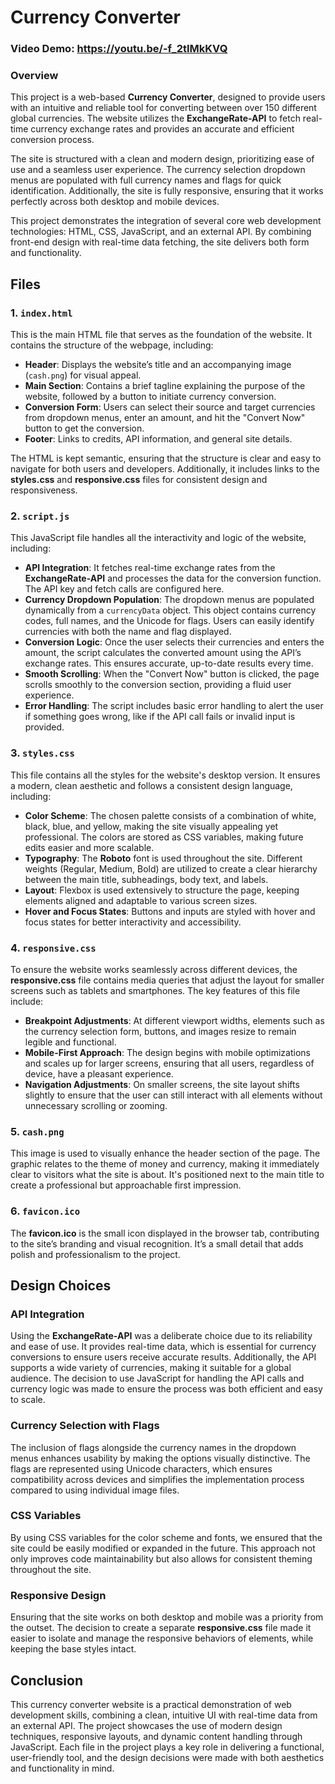 # Currency Converter
### Video Demo:  <https://youtu.be/-f_2tIMkKVQ>  
### Overview

This project is a web-based **Currency Converter**, designed to provide users with an intuitive and reliable tool for converting between over 150 different global currencies. The website utilizes the **ExchangeRate-API** to fetch real-time currency exchange rates and provides an accurate and efficient conversion process.

The site is structured with a clean and modern design, prioritizing ease of use and a seamless user experience. The currency selection dropdown menus are populated with full currency names and flags for quick identification. Additionally, the site is fully responsive, ensuring that it works perfectly across both desktop and mobile devices.

This project demonstrates the integration of several core web development technologies: HTML, CSS, JavaScript, and an external API. By combining front-end design with real-time data fetching, the site delivers both form and functionality.

## Files

### 1. `index.html`
This is the main HTML file that serves as the foundation of the website. It contains the structure of the webpage, including:
- **Header**: Displays the website’s title and an accompanying image (`cash.png`) for visual appeal.
- **Main Section**: Contains a brief tagline explaining the purpose of the website, followed by a button to initiate currency conversion.
- **Conversion Form**: Users can select their source and target currencies from dropdown menus, enter an amount, and hit the "Convert Now" button to get the conversion.
- **Footer**: Links to credits, API information, and general site details.

The HTML is kept semantic, ensuring that the structure is clear and easy to navigate for both users and developers. Additionally, it includes links to the **styles.css** and **responsive.css** files for consistent design and responsiveness.

### 2. `script.js`
This JavaScript file handles all the interactivity and logic of the website, including:
- **API Integration**: It fetches real-time exchange rates from the **ExchangeRate-API** and processes the data for the conversion function. The API key and fetch calls are configured here.
- **Currency Dropdown Population**: The dropdown menus are populated dynamically from a `currencyData` object. This object contains currency codes, full names, and the Unicode for flags. Users can easily identify currencies with both the name and flag displayed.
- **Conversion Logic**: Once the user selects their currencies and enters the amount, the script calculates the converted amount using the API’s exchange rates. This ensures accurate, up-to-date results every time.
- **Smooth Scrolling**: When the "Convert Now" button is clicked, the page scrolls smoothly to the conversion section, providing a fluid user experience.
- **Error Handling**: The script includes basic error handling to alert the user if something goes wrong, like if the API call fails or invalid input is provided.

### 3. `styles.css`
This file contains all the styles for the website's desktop version. It ensures a modern, clean aesthetic and follows a consistent design language, including:
- **Color Scheme**: The chosen palette consists of a combination of white, black, blue, and yellow, making the site visually appealing yet professional. The colors are stored as CSS variables, making future edits easier and more scalable.
- **Typography**: The **Roboto** font is used throughout the site. Different weights (Regular, Medium, Bold) are utilized to create a clear hierarchy between the main title, subheadings, body text, and labels.
- **Layout**: Flexbox is used extensively to structure the page, keeping elements aligned and adaptable to various screen sizes.
- **Hover and Focus States**: Buttons and inputs are styled with hover and focus states for better interactivity and accessibility.

### 4. `responsive.css`
To ensure the website works seamlessly across different devices, the **responsive.css** file contains media queries that adjust the layout for smaller screens such as tablets and smartphones. The key features of this file include:
- **Breakpoint Adjustments**: At different viewport widths, elements such as the currency selection form, buttons, and images resize to remain legible and functional.
- **Mobile-First Approach**: The design begins with mobile optimizations and scales up for larger screens, ensuring that all users, regardless of device, have a pleasant experience.
- **Navigation Adjustments**: On smaller screens, the site layout shifts slightly to ensure that the user can still interact with all elements without unnecessary scrolling or zooming.

### 5. `cash.png`
This image is used to visually enhance the header section of the page. The graphic relates to the theme of money and currency, making it immediately clear to visitors what the site is about. It's positioned next to the main title to create a professional but approachable first impression.

### 6. `favicon.ico`
The **favicon.ico** is the small icon displayed in the browser tab, contributing to the site’s branding and visual recognition. It’s a small detail that adds polish and professionalism to the project.

## Design Choices

### API Integration
Using the **ExchangeRate-API** was a deliberate choice due to its reliability and ease of use. It provides real-time data, which is essential for currency conversions to ensure users receive accurate results. Additionally, the API supports a wide variety of currencies, making it suitable for a global audience. The decision to use JavaScript for handling the API calls and currency logic was made to ensure the process was both efficient and easy to scale.

### Currency Selection with Flags
The inclusion of flags alongside the currency names in the dropdown menus enhances usability by making the options visually distinctive. The flags are represented using Unicode characters, which ensures compatibility across devices and simplifies the implementation process compared to using individual image files.

### CSS Variables
By using CSS variables for the color scheme and fonts, we ensured that the site could be easily modified or expanded in the future. This approach not only improves code maintainability but also allows for consistent theming throughout the site.

### Responsive Design
Ensuring that the site works on both desktop and mobile was a priority from the outset. The decision to create a separate **responsive.css** file made it easier to isolate and manage the responsive behaviors of elements, while keeping the base styles intact.

## Conclusion

This currency converter website is a practical demonstration of web development skills, combining a clean, intuitive UI with real-time data from an external API. The project showcases the use of modern design techniques, responsive layouts, and dynamic content handling through JavaScript. Each file in the project plays a key role in delivering a functional, user-friendly tool, and the design decisions were made with both aesthetics and functionality in mind.
